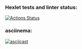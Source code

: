 ### Hexlet tests and linter status:
[![Actions Status](https://github.com/Zhekachka/qa-auto-engineer-javascript-project-87/actions/workflows/hexlet-check.yml/badge.svg)](https://github.com/Zhekachka/qa-auto-engineer-javascript-project-87/actions)

### asciinema:
[![asciicast](https://asciinema.org/a/nCs8jypcIHiD6EkXl6VshxhpY.svg)](https://asciinema.org/a/nCs8jypcIHiD6EkXl6VshxhpY)